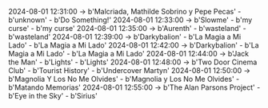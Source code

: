2024-08-01 12:31:00 -> b'Malcriada, Mathilde Sobrino y Pepe Pecas' - b'unknown' - b'Do Something!'
2024-08-01 12:33:00 -> b'Slowme' - b'my curse' - b'my curse'
2024-08-01 12:35:00 -> b'Aurenth' - b'wasteland' - b'wasteland'
2024-08-01 12:39:00 -> b'Darkybalion' - b'La Magia a Mi Lado' - b'La Magia a Mi Lado'
2024-08-01 12:42:00 -> b'Darkybalion' - b'La Magia a Mi Lado' - b'La Magia a Mi Lado'
2024-08-01 12:44:00 -> b'Jack the Man' - b'Lights' - b'Lights'
2024-08-01 12:48:00 -> b'Two Door Cinema Club' - b'Tourist History' - b'Undercover Martyn'
2024-08-01 12:50:00 -> b'Magnolia Y Los No Me Olvides' - b'Magnolia y Los No Me Olvides' - b'Matando Memorias'
2024-08-01 12:55:00 -> b'The Alan Parsons Project' - b'Eye in the Sky' - b'Sirius'

